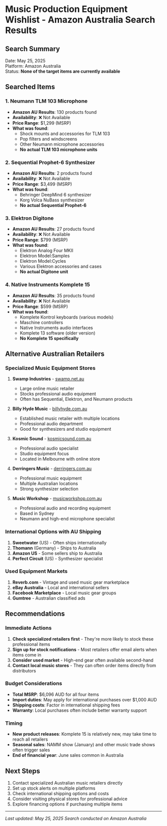 # Music Production Equipment Wishlist - Amazon Australia Search Results

## Search Summary
Date: May 25, 2025  
Platform: Amazon Australia  
Status: **None of the target items are currently available**

## Searched Items

### 1. Neumann TLM 103 Microphone
- **Amazon AU Results**: 130 products found
- **Availability**: ❌ Not Available
- **Price Range**: $1,299 (MSRP)
- **What was found**: 
  - Shock mounts and accessories for TLM 103
  - Pop filters and windscreens
  - Other Neumann microphone accessories
  - **No actual TLM 103 microphone units**

### 2. Sequential Prophet-6 Synthesizer
- **Amazon AU Results**: 2 products found
- **Availability**: ❌ Not Available  
- **Price Range**: $3,499 (MSRP)
- **What was found**:
  - Behringer DeepMind 6 synthesizer
  - Korg Volca NuBass synthesizer
  - **No actual Sequential Prophet-6**

### 3. Elektron Digitone
- **Amazon AU Results**: 27 products found
- **Availability**: ❌ Not Available
- **Price Range**: $799 (MSRP)
- **What was found**:
  - Elektron Analog Four MKII
  - Elektron Model:Samples
  - Elektron Model:Cycles
  - Various Elektron accessories and cases
  - **No actual Digitone unit**

### 4. Native Instruments Komplete 15
- **Amazon AU Results**: 35 products found
- **Availability**: ❌ Not Available
- **Price Range**: $599 (MSRP)
- **What was found**:
  - Komplete Kontrol keyboards (various models)
  - Maschine controllers
  - Native Instruments audio interfaces
  - Komplete 13 software (older version)
  - **No Komplete 15 specifically**

## Alternative Australian Retailers

### Specialized Music Equipment Stores
1. **Swamp Industries** - [swamp.net.au](https://swamp.net.au)
   - Large online music retailer
   - Stocks professional audio equipment
   - Often has Sequential, Elektron, and Neumann products

2. **Billy Hyde Music** - [billyhyde.com.au](https://billyhyde.com.au)
   - Established music retailer with multiple locations
   - Professional audio department
   - Good for synthesizers and studio equipment

3. **Kosmic Sound** - [kosmicsound.com.au](https://kosmicsound.com.au)
   - Professional audio specialist
   - Studio equipment focus
   - Located in Melbourne with online store

4. **Derringers Music** - [derringers.com.au](https://derringers.com.au)
   - Professional music equipment
   - Multiple Australian locations
   - Strong synthesizer selection

5. **Music Workshop** - [musicworkshop.com.au](https://musicworkshop.com.au)
   - Professional audio and recording equipment
   - Based in Sydney
   - Neumann and high-end microphone specialist

### International Options with AU Shipping
1. **Sweetwater** (US) - Often ships internationally
2. **Thomann** (Germany) - Ships to Australia
3. **Amazon US** - Some sellers ship to Australia
4. **Perfect Circuit** (US) - Synthesizer specialist

### Used Equipment Markets
1. **Reverb.com** - Vintage and used music gear marketplace
2. **eBay Australia** - Local and international sellers
3. **Facebook Marketplace** - Local music gear groups
4. **Gumtree** - Australian classified ads

## Recommendations

### Immediate Actions
1. **Check specialized retailers first** - They're more likely to stock these professional items
2. **Sign up for stock notifications** - Most retailers offer email alerts when items come in
3. **Consider used market** - High-end gear often available second-hand
4. **Contact local music stores** - They can often order items directly from distributors

### Budget Considerations
- **Total MSRP**: $6,096 AUD for all four items
- **Import duties**: May apply for international purchases over $1,000 AUD
- **Shipping costs**: Factor in international shipping fees
- **Warranty**: Local purchases often include better warranty support

### Timing
- **New product releases**: Komplete 15 is relatively new, may take time to reach all retailers
- **Seasonal sales**: NAMM show (January) and other music trade shows often trigger sales
- **End of financial year**: June sales common in Australia

## Next Steps
1. Contact specialized Australian music retailers directly
2. Set up stock alerts on multiple platforms
3. Check international shipping options and costs
4. Consider visiting physical stores for professional advice
5. Explore financing options if purchasing multiple items

---
*Last updated: May 25, 2025*
*Search conducted on Amazon Australia*
